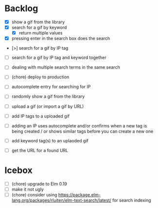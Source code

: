 # Backlog

- [x] show a gif from the library
- [x] search for a gif by keyword
  - [x] return multiple values
- [x] pressing enter in the search box does the search
- [>] search for a gif by IP tag
- [ ] search for a gif by IP tag and keyword together
- [ ] dealing with multiple search terms in the same search
- [ ] (chore) deploy to production
- [ ] autocomplete entry for searching for IP
- [ ] randomly show a gif from the library
- [ ] upload a gif (or import a gif by URL)
- [ ] add IP tags to a uploaded gif
- [ ] adding an IP uses autocomplete and/or confirms when a new tag is being created / or shows similar tags before you can create a new one
- [ ] add keyword tag(s) to an uplaoded gif
- [ ] get the URL for a found URL


# Icebox

- [ ] (chore) upgrade to Elm 0.19
- [ ] make it not ugly
- [ ] (chore) consider using https://package.elm-lang.org/packages/rluiten/elm-text-search/latest/ for search indexing
